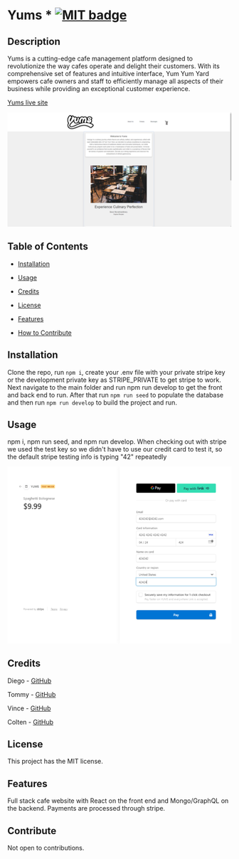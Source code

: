 # Yums * [![MIT badge](https://img.shields.io/badge/license-MIT-blue.svg "MIT badge")](https://choosealicense.com/licenses/mit/)

## Description

Yums is a cutting-edge cafe management platform designed to revolutionize the way cafes operate and delight their customers. With its comprehensive set of features and intuitive interface, Yum Yum Yard empowers cafe owners and staff to efficiently manage all aspects of their business while providing an exceptional customer experience.

[Yums live site](https://yums2-3c8c929ea654.herokuapp.com/)

![Yums homepage](https://github.com/zamorejake/Yums/blob/main/client/public/images/yumsite.png)

## Table of Contents

* [Installation](#installation)

* [Usage](#usage)

* [Credits](#credits)

* [License](#license)

* [Features](#features)

* [How to Contribute](#contribute)

## Installation

Clone the repo, run `npm i`, create your .env file with your private stripe key or the development private key as STRIPE_PRIVATE to get stripe to work. Next navigate to the main folder and run npm run develop to get the front and back end to run. After that run `npm run seed` to populate the database and then run `npm run develop` to build the project and run.

## Usage

npm i, npm run seed, and npm run develop. When checking out with stripe we used the test key so we didn't have to use our credit card to test it, so the default stripe testing info is typing "42" repeatedly 

![Stripe checkout example](https://github.com/zamorejake/Yums/blob/main/client/public/images/4242.png)

## Credits

Diego - [GitHub](https://github.com/DiegoABorjas)

Tommy - [GitHub](https://github.com/tommyho12)

Vince - [GitHub](https://github.com/VinceR66)

Colten - [GitHub](https://github.com/ColtenZimm)

## License

This project has the MIT license.

## Features

Full stack cafe website with React on the front end and Mongo/GraphQL on the backend. Payments are processed through stripe.

## Contribute

Not open to contributions.
